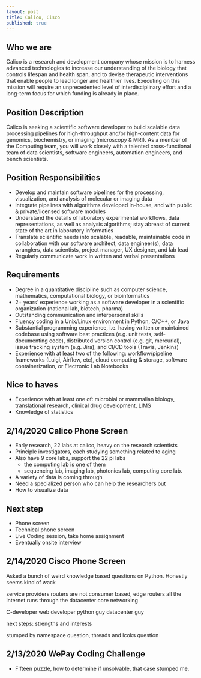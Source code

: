 ```yaml
---
layout: post
title: Calico, Cisco
published: true
---
```


<script src='https://cdnjs.cloudflare.com/ajax/libs/mathjax/2.7.5/MathJax.js?config=TeX-MML-AM_CHTML' async></script>
<script type="text/x-mathjax-config">
MathJax.Hub.Config({
tex2jax: {inlineMath: [['$','$'], ['\\(','\\)']]}
});
</script>

## Who we are
Calico is a research and development company whose mission is to harness advanced technologies to increase our understanding of the biology that controls lifespan and health span, and to devise therapeutic interventions that enable people to lead longer and healthier lives. Executing on this mission will require an unprecedented level of interdisciplinary effort and a long-term focus for which funding is already in place.

## Position Description
Calico is seeking a scientific software developer to build scalable data processing pipelines for high-throughput and/or high-content data for genomics, biochemistry, or imaging (microscopy & MRI).  As a member of the Computing team, you will work closely with a talented cross-functional team of data scientists, software engineers, automation engineers, and bench scientists.

## Position Responsibilities
- Develop and maintain software pipelines for the processing, visualization, and analysis of molecular or imaging data
- Integrate pipelines with algorithms developed in-house, and with public & private/licensed software modules
- Understand the details of laboratory experimental workflows, data representations, as well as analysis algorithms; stay abreast of current state of the art in laboratory informatics
- Translate scientific needs into scalable, readable, maintainable code in collaboration with our software architect, data engineer(s), data wranglers, data scientists, project manager, UX designer, and lab lead
- Regularly communicate work in written and verbal presentations

## Requirements
- Degree in a quantitative discipline such as computer science, mathematics, computational biology, or bioinformatics
- 2+ years’ experience working as a software developer in a scientific organization (national lab, biotech, pharma)
- Outstanding communication and interpersonal skills
- Fluency coding in a Unix/Linux environment in Python, C/C++, or Java
- Substantial programming experience, i.e. having written or maintained codebase using software best practices (e.g. unit tests, self-documenting code), distributed version control (e.g. git, mercurial), issue tracking system (e.g. Jira), and CI/CD tools (Travis, Jenkins)
- Experience with at least two of the following: workflow/pipeline frameworks (Luigi, Airflow, etc), cloud computing & storage, software containerization, or Electronic Lab Notebooks

## Nice to haves
- Experience with at least one of: microbial or mammalian biology, translational research, clinical drug development, LIMS
- Knowledge of statistics

## 2/14/2020 Calico Phone Screen
- Early research, 22 labs at calico, heavy on the research scientists
- Principle investigators, each studying something related to aging
- Also have 9 core labs, support the 22 pi labs
	* the computing lab is one of them
	* sequencing lab, imaging lab, photonics lab, computing core lab. 
- A variety of data is coming through
- Need a specialized person who can help the researchers out
- How to visualize data

## Next step
- Phone screen
- Technical phone screen
- Live Coding session, take home assignment
- Eventually onsite interview

## 2/14/2020 Cisco Phone Screen

Asked a bunch of weird knowledge based questions on Python. 
Honestly seems kind of wack

service providers
routers are not consumer based, edge routers
all the internet runs through the datacenter
core networking

C-developer
web developer
python guy
datacenter guy

next steps: strengths and interests

stumped by namespace question, threads and lcoks question

## 2/13/2020 WePay Coding Challenge

- Fifteen puzzle, how to determine if unsolvable, that case stumped me. 